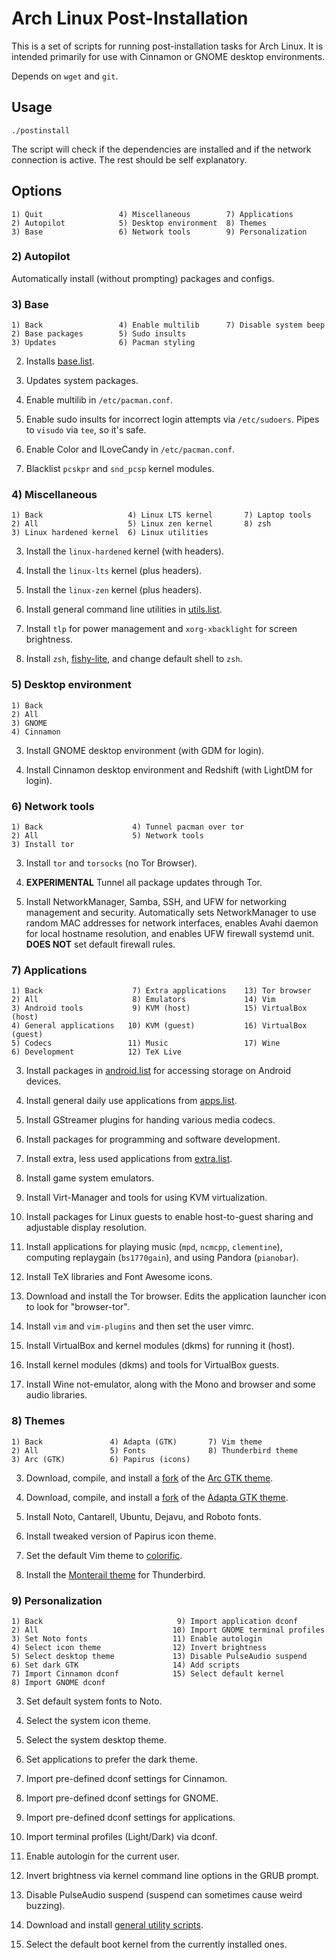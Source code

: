 # Arch Linux Post-Installation

This is a set of scripts for running post-installation tasks for Arch Linux. It
is intended primarily for use with Cinnamon or GNOME desktop environments.

Depends on `wget` and `git`.

## Usage
```
./postinstall
```

The script will check if the dependencies are installed and if the network
connection is active. The rest should be self explanatory.


## Options
```
1) Quit                 4) Miscellaneous        7) Applications
2) Autopilot            5) Desktop environment  8) Themes
3) Base                 6) Network tools        9) Personalization
```

### 2) Autopilot

Automatically install (without prompting) packages and configs.

### 3) Base
```
1) Back                 4) Enable multilib      7) Disable system beep
2) Base packages        5) Sudo insults
3) Updates              6) Pacman styling
```

2) Installs [base.list](packages/base.list).

3) Updates system packages.

4) Enable multilib in `/etc/pacman.conf`.

5) Enable sudo insults for incorrect login attempts via `/etc/sudoers`. Pipes
   to `visudo` via `tee`, so it's safe.

6) Enable Color and ILoveCandy in `/etc/pacman.conf`.

7) Blacklist `pcskpr` and `snd_pcsp` kernel modules.

### 4) Miscellaneous
```
1) Back                   4) Linux LTS kernel       7) Laptop tools
2) All                    5) Linux zen kernel       8) zsh
3) Linux hardened kernel  6) Linux utilities
```

3) Install the `linux-hardened` kernel (with headers).

4) Install the `linux-lts` kernel (plus headers).

5) Install the `linux-zen` kernel (plus headers).

6) Install general command line utilities in [utils.list](packages/utils.list).

7) Install `tlp` for power management and `xorg-xbacklight` for screen
   brightness.

8) Install `zsh`, [fishy-lite](https://github.com/sudorook/fishy-lite), and
   change default shell to `zsh`.

### 5) Desktop environment
```
1) Back
2) All
3) GNOME
4) Cinnamon
```

3) Install GNOME desktop environment (with GDM for login).

4) Install Cinnamon desktop environment and Redshift (with LightDM for login).

### 6) Network tools
```
1) Back                    4) Tunnel pacman over tor
2) All                     5) Network tools
3) Install tor
```

3) Install `tor` and `torsocks` (no Tor Browser).

4) **EXPERIMENTAL** Tunnel all package updates through Tor.

5) Install NetworkManager, Samba, SSH, and UFW for networking management and
   security. Automatically sets NetworkManager to use random MAC addresses for
   network interfaces, enables Avahi daemon for local hostname resolution, and
   enables UFW firewall systemd unit. **DOES NOT** set default firewall rules.

### 7) Applications
```
1) Back                    7) Extra applications    13) Tor browser
2) All                     8) Emulators             14) Vim
3) Android tools           9) KVM (host)            15) VirtualBox (host)
4) General applications   10) KVM (guest)           16) VirtualBox (guest)
5) Codecs                 11) Music                 17) Wine
6) Development            12) TeX Live
```

3) Install packages in [android.list](packages/android.list) for accessing
   storage on Android devices.

4) Install general daily use applications from [apps.list](packages/apps.list).

5) Install GStreamer plugins for handing various media codecs.

6) Install packages for programming and software development.

7) Install extra, less used applications from [extra.list](packages/extra.list).

8) Install game system emulators.

9) Install Virt-Manager and tools for using KVM virtualization.

10) Install packages for Linux guests to enable host-to-guest sharing and
    adjustable display resolution.

11) Install applications for playing music (`mpd`, `ncmcpp`, `clementine`),
    computing replaygain (`bs1770gain`), and using Pandora (`pianobar`).

12) Install TeX libraries and Font Awesome icons.

13) Download and install the Tor browser. Edits the application launcher icon
    to look for "browser-tor".

14) Install `vim` and `vim-plugins` and then set the user vimrc.

15) Install VirtualBox and kernel modules (dkms) for running it (host).

16) Install kernel modules (dkms) and tools for VirtualBox guests.

17) Install Wine not-emulator, along with the Mono and browser and some audio
    libraries.

### 8) Themes
```
1) Back               4) Adapta (GTK)       7) Vim theme
2) All                5) Fonts              8) Thunderbird theme
3) Arc (GTK)          6) Papirus (icons)
```

3) Download, compile, and install a [fork](https://github.com/sudorook/arc-theme)
   of the [Arc GTK theme](https://github.com/horst3180/arc-theme).

4) Download, compile, and install a [fork](https://github.com/sudorook/adapta-gtk-theme)
   of the [Adapta GTK theme](https://github.com/adapta-project/adapta-gtk-theme).

5) Install Noto, Cantarell, Ubuntu, Dejavu, and Roboto fonts.

6) Install tweaked version of Papirus icon theme.

7) Set the default Vim theme to [colorific](https://github.com/sudorook/colorific.vim).

8) Install the [Monterail theme](https://github.com/spymastermatt/thunderbird-monterail)
   for Thunderbird.

### 9) Personalization
```
1) Back                              9) Import application dconf
2) All                              10) Import GNOME terminal profiles
3) Set Noto fonts                   11) Enable autologin
4) Select icon theme                12) Invert brightness
5) Select desktop theme             13) Disable PulseAudio suspend
6) Set dark GTK                     14) Add scripts
7) Import Cinnamon dconf            15) Select default kernel
8) Import GNOME dconf
```

3) Set default system fonts to Noto.

4) Select the system icon theme.

5) Select the system desktop theme.

6) Set applications to prefer the dark theme.

7) Import pre-defined dconf settings for Cinnamon.

8) Import pre-defined dconf settings for GNOME.

9) Import pre-defined dconf settings for applications.

10) Import terminal profiles (Light/Dark) via dconf.

11) Enable autologin for the current user.

12) Invert brightness via kernel command line options in the GRUB prompt.

13) Disable PulseAudio suspend (suspend can sometimes cause weird buzzing).

14) Download and install [general utility scripts](https://github.com/sudorook/misc-scripts).

15) Select the default boot kernel from the currently installed ones.

